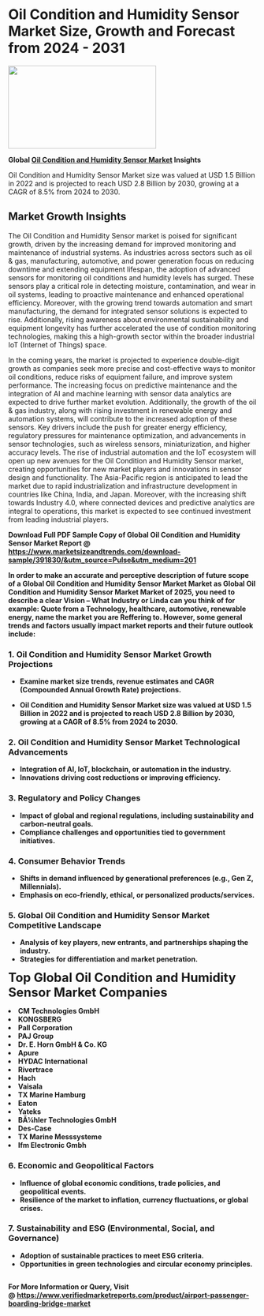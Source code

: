 <H1>Oil Condition and Humidity Sensor Market Size, Growth and Forecast from 2024 - 2031</H1><img class="aligncenter size-medium wp-image-584254" src="https://thirdeyenews.in/wp-content/uploads/2024/09/Global-Market-Research-300x168.jpeg" alt="" width="300" height="168" /><p><strong>Global&nbsp;<a href="https://www.marketsizeandtrends.com/download-sample/391830/&amp;utm_source=Pulse&amp;utm_medium=201">Oil Condition and Humidity Sensor Market</a> Insights</strong></p><p>Oil Condition and Humidity Sensor Market size was valued at USD 1.5 Billion in 2022 and is projected to reach USD 2.8 Billion by 2030, growing at a CAGR of 8.5% from 2024 to 2030.</p><p><h2>Market Growth Insights</h2> <p>The Oil Condition and Humidity Sensor market is poised for significant growth, driven by the increasing demand for improved monitoring and maintenance of industrial systems. As industries across sectors such as oil & gas, manufacturing, automotive, and power generation focus on reducing downtime and extending equipment lifespan, the adoption of advanced sensors for monitoring oil conditions and humidity levels has surged. These sensors play a critical role in detecting moisture, contamination, and wear in oil systems, leading to proactive maintenance and enhanced operational efficiency. Moreover, with the growing trend towards automation and smart manufacturing, the demand for integrated sensor solutions is expected to rise. Additionally, rising awareness about environmental sustainability and equipment longevity has further accelerated the use of condition monitoring technologies, making this a high-growth sector within the broader industrial IoT (Internet of Things) space.</p> <p><strong></strong></p> <p>In the coming years, the market is projected to experience double-digit growth as companies seek more precise and cost-effective ways to monitor oil conditions, reduce risks of equipment failure, and improve system performance. The increasing focus on predictive maintenance and the integration of AI and machine learning with sensor data analytics are expected to drive further market evolution. Additionally, the growth of the oil & gas industry, along with rising investment in renewable energy and automation systems, will contribute to the increased adoption of these sensors. Key drivers include the push for greater energy efficiency, regulatory pressures for maintenance optimization, and advancements in sensor technologies, such as wireless sensors, miniaturization, and higher accuracy levels. The rise of industrial automation and the IoT ecosystem will open up new avenues for the Oil Condition and Humidity Sensor market, creating opportunities for new market players and innovations in sensor design and functionality. The Asia-Pacific region is anticipated to lead the market due to rapid industrialization and infrastructure development in countries like China, India, and Japan. Moreover, with the increasing shift towards Industry 4.0, where connected devices and predictive analytics are integral to operations, this market is expected to see continued investment from leading industrial players.</p> <p><strong></p><p><span class=""><strong>Download Full PDF Sample Copy of Global Oil Condition and Humidity Sensor Market Report</strong> @ <a href="https://www.marketsizeandtrends.com/download-sample/391830/&amp;utm_source=Pulse&amp;utm_medium=201" target="_blank">https://www.marketsizeandtrends.com/download-sample/391830/&amp;utm_source=Pulse&amp;utm_medium=201</a></span></p><p>In order to make an accurate and perceptive description of future scope of a Global&nbsp;Oil Condition and Humidity Sensor Market Market as Global&nbsp;Oil Condition and Humidity Sensor Market Market of 2025, you need to describe a clear Vision &ndash; What Industry or Linda can you think of for example: Quote from a Technology, healthcare, automotive, renewable energy, name the market you are Reffering to. However, some general trends and factors usually impact market reports and their future outlook include:</p><h3>1.&nbsp;<strong>Oil Condition and Humidity Sensor Market Growth Projections</strong></h3><ul><li>Examine market size trends, revenue estimates and CAGR (Compounded Annual Growth Rate) projections.</li><li><p>Oil Condition and Humidity Sensor Market size was valued at USD 1.5 Billion in 2022 and is projected to reach USD 2.8 Billion by 2030, growing at a CAGR of 8.5% from 2024 to 2030.</p></li></ul><h3>2.&nbsp;<strong>Oil Condition and Humidity Sensor Market Technological Advancements</strong></h3><ul><li>Integration of AI, IoT, blockchain, or automation in the industry.</li><li>Innovations driving cost reductions or improving efficiency.</li></ul><h3>3.&nbsp;<strong>Regulatory and Policy Changes</strong></h3><ul><li>Impact of global and regional regulations, including sustainability and carbon-neutral goals.</li><li>Compliance challenges and opportunities tied to government initiatives.</li></ul><h3>4.&nbsp;<strong>Consumer Behavior Trends</strong></h3><ul><li>Shifts in demand influenced by generational preferences (e.g., Gen Z, Millennials).</li><li>Emphasis on eco-friendly, ethical, or personalized products/services.</li></ul><h3>5.&nbsp;<strong>Global Oil Condition and Humidity Sensor Market Competitive Landscape</strong></h3><ul><li>Analysis of key players, new entrants, and partnerships shaping the industry.</li><li>Strategies for differentiation and market penetration.</li></ul><p data-pm-slice="1 1 []"><span style="color: inherit; font-family: inherit; font-size: 25px;">Top Global Oil Condition and Humidity Sensor Market Companies</span></p><div class="" data-test-id=""><p><li>CM Technologies GmbH</li><li> KONGSBERG</li><li> Pall Corporation</li><li> PAJ Group</li><li> Dr. E. Horn GmbH & Co. KG</li><li> Apure</li><li> HYDAC International</li><li> Rivertrace</li><li> Hach</li><li> Vaisala</li><li> TX Marine Hamburg</li><li> Eaton</li><li> Yateks</li><li> BÃ¼hler Technologies GmbH</li><li> Des-Case</li><li> TX Marine Messsysteme</li><li> Ifm Electronic Gmbh</li></p></div><h3>6.&nbsp;<strong>Economic and Geopolitical Factors</strong></h3><ul><li>Influence of global economic conditions, trade policies, and geopolitical events.</li><li>Resilience of the market to inflation, currency fluctuations, or global crises.</li></ul><h3>7.&nbsp;<strong>Sustainability and ESG (Environmental, Social, and Governance)</strong></h3><ul><li>Adoption of sustainable practices to meet ESG criteria.</li><li>Opportunities in green technologies and circular economy principles.</li></ul><h2><strong style="font-size: 14px;">For More Information or Query, Visit @&nbsp;</strong><a style="background-color: #ffffff; font-size: 14px;" href="https://www.marketsizeandtrends.com/report/oil-condition-and-humidity-sensor-market/" target="_blank">https://www.verifiedmarketreports.com/product/airport-passenger-boarding-bridge-market</a></h2>
